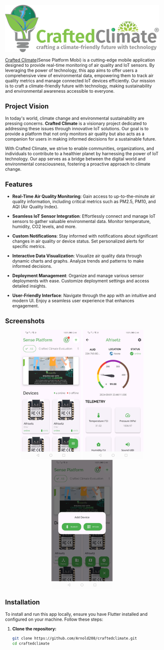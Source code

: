 ![Crafted Climate Logo](screenshots\cc_logo.png)

[Crafted Climate](https://craftedclimate.org)(Sense Platform Mobi) is a cutting-edge mobile application designed to provide real-time monitoring of air quality and IoT sensors. By leveraging the power of technology, this app aims to offer users a comprehensive view of environmental data, empowering them to track air quality metrics and manage connected IoT devices efficiently. Our mission is to craft a climate-friendly future with technology, making sustainability and environmental awareness accessible to everyone.

## Project Vision

In today's world, climate change and environmental sustainability are pressing concerns. **Crafted Climate** is a visionary project dedicated to addressing these issues through innovative IoT solutions. Our goal is to provide a platform that not only monitors air quality but also acts as a companion for users in making informed decisions for a sustainable future.

With Crafted Climate, we strive to enable communities, organizations, and individuals to contribute to a healthier planet by harnessing the power of IoT technology. Our app serves as a bridge between the digital world and environmental consciousness, fostering a proactive approach to climate change.

## Features

- **Real-Time Air Quality Monitoring**: Gain access to up-to-the-minute air quality information, including critical metrics such as PM2.5, PM10, and AQI (Air Quality Index).

- **Seamless IoT Sensor Integration**: Effortlessly connect and manage IoT sensors to gather valuable environmental data. Monitor temperature, humidity, CO2 levels, and more.

- **Custom Notifications**: Stay informed with notifications about significant changes in air quality or device status. Set personalized alerts for specific metrics.

- **Interactive Data Visualization**: Visualize air quality data through dynamic charts and graphs. Analyze trends and patterns to make informed decisions.

- **Deployment Management**: Organize and manage various sensor deployments with ease. Customize deployment settings and access detailed insights.

- **User-Friendly Interface**: Navigate through the app with an intuitive and modern UI. Enjoy a seamless user experience that enhances engagement.

## Screenshots

<p align="center">
  <img src="screenshots/Screenshot_20240802_024414_com.example.craftedclimate.jpg" alt="Home Screen" width="200"/>
  <img src="screenshots/Screenshot_20240802_024433_com.example.craftedclimate.jpg" alt="Notifications" width="200"/>
  <img src="screenshots/Screenshot_20240802_024443_com.example.craftedclimate.jpg" alt="Device Management" width="200"/>
</p>

## Installation

To install and run this app locally, ensure you have Flutter installed and configured on your machine. Follow these steps:

1. **Clone the repository:**

   ```bash
   git clone https://github.com/Arnold208/craftedclimate.git
   cd craftedclimate
